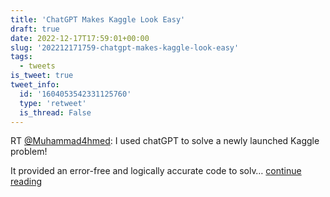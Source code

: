 ```yaml
---
title: 'ChatGPT Makes Kaggle Look Easy'
draft: true
date: 2022-12-17T17:59:01+00:00
slug: '202212171759-chatgpt-makes-kaggle-look-easy'
tags:
  - tweets
is_tweet: true
tweet_info:
  id: '1604053542331125760'
  type: 'retweet'
  is_thread: False
---
```




RT [@Muhammad4hmed](https://x.com/Muhammad4hmed): I used chatGPT to solve a newly launched Kaggle problem! 

It provided an error-free and logically accurate code to solv… [continue reading](https://x.com/sytelus/status/1604053542331125760)

